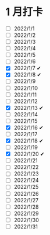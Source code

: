 # 1 月打卡

- [ ] 2022/1/1 
- [ ] 2022/1/2 
- [ ] 2022/1/3 
- [ ] 2022/1/4 
- [ ] 2022/1/5 
- [ ] 2022/1/6 
- [x] 2022/1/7 ✔
- [x] 2022/1/8 ✔
- [ ] 2022/1/9 
- [ ] 2022/1/10
- [ ] 2022/1/11
- [ ] 2022/1/12 
- [x] 2022/1/13 ✔
- [ ] 2022/1/14 
- [ ] 2022/1/15 
- [x] 2022/1/16 ✔
- [ ] 2022/1/17
- [x] 2022/1/18 ✔
- [ ] 2022/1/19 
- [x] 2022/1/20 ✔
- [ ] 2022/1/21 
- [ ] 2022/1/22 
- [ ] 2022/1/23 
- [ ] 2022/1/24
- [ ] 2022/1/25
- [ ] 2022/1/26 
- [ ] 2022/1/27 
- [ ] 2022/1/28 
- [ ] 2022/1/29 
- [ ] 2022/1/30 
- [ ] 2022/1/31
